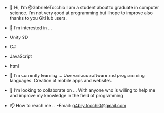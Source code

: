 - 👋 Hi, I’m @GabrieleTocchio
I am a student about to graduate in computer science. I'm not very good at programming but I hope to improve also thanks to you GitHub users.

- 👀 I’m interested in ...
 - Unity 3D
 - C#
 - JavaScript
 - html
 
- 🌱 I’m currently learning ...
 Use various software and programming languages.
Creation of mobile apps and websites.

- 💞️ I’m looking to collaborate on ...
With anyone who is willing to help me and improve my knowledge in the field of programming

- 📫 How to reach me ...
 -Email: g4bry.tocchi0@gmail.com

<!---
GabrieleTocchio/GabrieleTocchio is a ✨ special ✨ repository because its `README.md` (this file) appears on your GitHub profile.
You can click the Preview link to take a look at your changes.
--->
